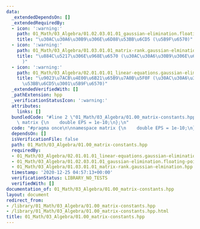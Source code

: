 ```yaml
---
data:
  _extendedDependsOn: []
  _extendedRequiredBy:
  - icon: ':warning:'
    path: 01_Math/03_Algebra/01.02.03.01.01_gaussian-elimination.floating-point.hpp
    title: "\u30AC\u30A6\u30B9\u306E\u6D88\u53BB\u6CD5 (\u5B9F\u6570)"
  - icon: ':warning:'
    path: 01_Math/03_Algebra/01.03.01.01_matrix-rank.gaussian-elmination.hpp
    title: "\u884C\u5217\u306E\u968E\u6570 (\u30AC\u30A6\u30B9\u306E\u6D88\u53BB\u6CD5\
      )"
  - icon: ':warning:'
    path: 01_Math/03_Algebra/02.01.01.01_linear-equations.gaussian-elimination.floating-point.hpp
    title: "\u9023\u7ACB\u4E00\u6B21\u65B9\u7A0B\u5F0F (\u30AC\u30A6\u30B9\u306E\u6D88\
      \u53BB\u6CD5\u3001\u5B9F\u6570)"
  _extendedVerifiedWith: []
  _pathExtension: hpp
  _verificationStatusIcon: ':warning:'
  attributes:
    links: []
  bundledCode: "#line 2 \"01_Math/03_Algebra/01.00_matrix-constants.hpp\"\n\nnamespace\
    \ matrix {\n    double EPS = 1e-10;\n};\n"
  code: "#pragma once\n\nnamespace matrix {\n    double EPS = 1e-10;\n};"
  dependsOn: []
  isVerificationFile: false
  path: 01_Math/03_Algebra/01.00_matrix-constants.hpp
  requiredBy:
  - 01_Math/03_Algebra/02.01.01.01_linear-equations.gaussian-elimination.floating-point.hpp
  - 01_Math/03_Algebra/01.02.03.01.01_gaussian-elimination.floating-point.hpp
  - 01_Math/03_Algebra/01.03.01.01_matrix-rank.gaussian-elmination.hpp
  timestamp: '2020-12-25 04:57:13+00:00'
  verificationStatus: LIBRARY_NO_TESTS
  verifiedWith: []
documentation_of: 01_Math/03_Algebra/01.00_matrix-constants.hpp
layout: document
redirect_from:
- /library/01_Math/03_Algebra/01.00_matrix-constants.hpp
- /library/01_Math/03_Algebra/01.00_matrix-constants.hpp.html
title: 01_Math/03_Algebra/01.00_matrix-constants.hpp
---
```

